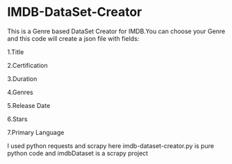 # IMDB-DataSet-Creator
This is a Genre based  DataSet Creator for IMDB.You can choose your Genre and this code will create a json file
with fields:

1.Title

2.Certification

3.Duration

4.Genres

5.Release Date

6.Stars

7.Primary Language

I used python requests and scrapy here imdb-dataset-creator.py is pure python code and imdbDataset is a scrapy project

